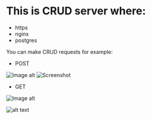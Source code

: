 # This is CRUD server where:
- https
- nginx
- postgres


You can make CRUD requests for example:

- POST

![Image alt](https://github.com/morheus9/crud_with_https_nginx_postgres/images_for_readme/POST.png)
![Screenshot](screenshot.png)
- GET

![Image alt](https://github.com/morheus9/crud_with_https_nginx_postgres/master/images_for_readme/GET.png)

![alt text](https://raw.githubusercontent.com/username/projectname/branch/path/to/img.png)

